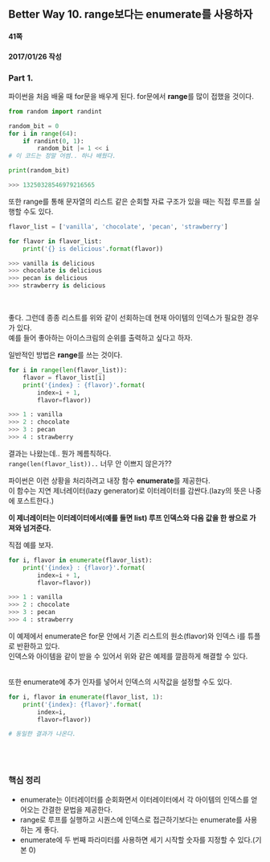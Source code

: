 ## Better Way 10. range보다는 enumerate를 사용하자

#### 41쪽
#### 2017/01/26 작성

### Part 1.

파이썬을 처음 배울 때 for문을 배우게 된다. for문에서 **range**를 많이 접했을 것이다.

```python
from random import randint

random_bit = 0
for i in range(64):
    if randint(0, 1):
        random_bit |= 1 << i
# 이 코드는 정말 어썸.. 하나 배웠다.

print(random_bit)

>>> 13250328546979216565
```
또한 range를 통해 문자열의 리스트 같은 순회할 자료 구조가 있을 때는 직접 루프를 실행할 수도 있다.

```python
flavor_list = ['vanilla', 'chocolate', 'pecan', 'strawberry']

for flavor in flavor_list:
    print('{} is delicious'.format(flavor))

>>> vanilla is delicious
>>> chocolate is delicious
>>> pecan is delicious
>>> strawberry is delicious
```
<br>

좋다. 그런데 종종 리스트를 위와 같이 선회하는데 현재 아이템의 인덱스가 필요한 경우가 있다.  
예를 들어 좋아하는 아이스크림의 순위를 출력하고 싶다고 하자.  

일반적인 방법은 **range**를 쓰는 것이다.  

```python
for i in range(len(flavor_list)):
    flavor = flavor_list[i]
    print('{index} : {flavor}'.format(
        index=i + 1,
        flavor=flavor))

>>> 1 : vanilla
>>> 2 : chocolate
>>> 3 : pecan
>>> 4 : strawberry
```
결과는 나왔는데.. 뭔가 께름칙하다.  
`range(len(flavor_list))..` 너무 안 이쁘지 않은가??  

파이썬은 이런 상황을 처리하려고 내장 함수 **enumerate**를 제공한다.  
이 함수는 지연 제너레이터(lazy generator)로 이터레이터를 감싼다.(lazy의 뜻은 나중에 포스트한다.)  

**이 제너레이터는 이터레이터에서(예를 들면 list) 루프 인덱스와 다음 값을 한 쌍으로 가져와 넘겨준다.**  

직접 예를 보자.  

```python
for i, flavor in enumerate(flavor_list):
    print('{index} : {flavor}'.format(
        index=i + 1,
        flavor=flavor))

>>> 1 : vanilla
>>> 2 : chocolate
>>> 3 : pecan
>>> 4 : strawberry
```
이 예제에서 enumerate은 for문 안에서 기존 리스트의 원소(flavor)와 인덱스 i를 튜플로 반환하고 있다.  
인덱스와 아이템을 같이 받을 수 있어서 위와 같은 예제를 깔끔하게 해결할 수 있다.  

<br>
또한 enumerate에 추가 인자를 넣어서 인덱스의 시작값을 설정할 수도 있다.

```python
for i, flavor in enumerate(flavor_list, 1):
    print('{index}: {flavor}'.format(
        index=i,
        flavor=flavor))

# 동일한 결과가 나온다.
```
<br><br>

### 핵심 정리

* enumerate는 이터레이터를 순회화면서 이터레이터에서 각 아이템의 인덱스를 얻어오는 간결한 문법을 제공한다.
* range로 루프를 실행하고 시퀀스에 인덱스로 접근하기보다는 enumerate를 사용하는 게 좋다.
* enumerate에 두 번째 파라미터를 사용하면 세기 시작할 숫자를 지정할 수 있다.(기본 0)
